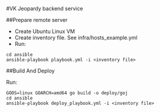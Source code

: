 #VK Jeopardy backend service


##Prepare remote server

* Create Ubuntu Linux VM
* Create inventory file. See infra/hosts_example.yml
* Run:

```shell
cd ansible
ansible-playbook playbook.yml -i <inventory file>
```

##Build And Deploy

Run:

```shell
GOOS=linux GOARCH=amd64 go build -o deploy/goj
cd ansible
ansible-playbook deploy_playbook.yml -i <inventory file> 
```

